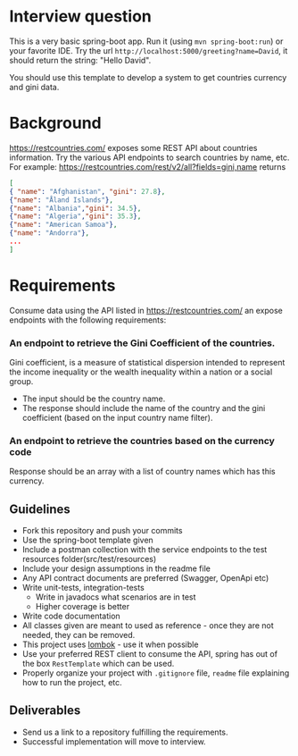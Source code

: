 Interview question
==================


This is a very basic spring-boot app. Run it (using `mvn spring-boot:run`) or your favorite IDE.
Try the url `http://localhost:5000/greeting?name=David`, it should return the string: "Hello David".

You should use this template to develop a system to get countries currency and gini data.

# Background
https://restcountries.com/ exposes some REST API about countries information.
Try the various API endpoints to search countries by name, etc.
For example:
https://restcountries.com/rest/v2/all?fields=gini,name
returns
```json
[
{ "name": "Afghanistan", "gini": 27.8},
{"name": "Åland Islands"},
{"name": "Albania","gini": 34.5},
{"name": "Algeria","gini": 35.3},
{"name": "American Samoa"},
{"name": "Andorra"},
...
]
```

# Requirements
Consume data using the API listed in https://restcountries.com/ an expose endpoints with the following requirements:

### An endpoint to retrieve the Gini Coefficient of the countries. 
Gini coefficient, is a measure of statistical dispersion intended to represent the income inequality or the wealth inequality within a nation or a social group.
- The input should be the country name. 
- The response should include the name of the country and the gini coefficient (based on the input country name filter).

### An endpoint to retrieve the countries based on the currency code
Response should be an array with a list of country names which has this currency. 

## Guidelines
* Fork this repository and push your commits
* Use the spring-boot template given
* Include a postman collection with the service endpoints to the test resources folder(src/test/resources)
* Include your design assumptions in the readme file
* Any API contract documents are preferred (Swagger, OpenApi etc)
* Write unit-tests, integration-tests
    * Write in javadocs what scenarios are in test
    * Higher coverage is better
* Write code documentation
* All classes given are meant to used as reference - once they are not needed, they can be removed.
* This project uses [lombok](https://projectlombok.org/) - use it when possible
* Use your preferred REST client to consume the API, spring has out of the box `RestTemplate` which can be used.
* Properly organize your project with `.gitignore` file, `readme` file explaining how to run the project, etc.

## Deliverables
* Send us a link to a repository fulfilling the requirements.
* Successful implementation will move to interview.

